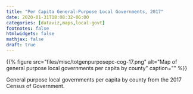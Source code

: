 ```yaml
---
title: "Per Capita General-Purpose Local Governments, 2017"
date: 2020-01-31T18:08:32-06:00
categories: [dataviz,maps,local-govt]
footnotes: false
htmlwidgets: false
mathjax: false
draft: true
---
```


{{% figure src="files/misc/totgenpurposepc-cog-17.png" alt="Map of general purpose local governments per capita by county" caption="" %}}
<!--more-->

General purpose local governments per capita by county from the 2017 Census of Government.
